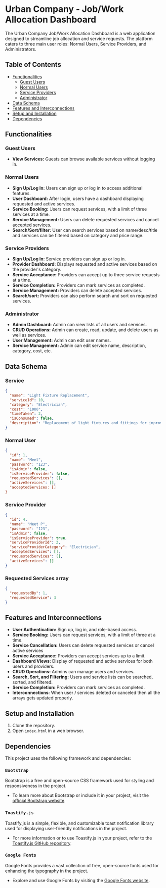 # Urban Company - Job/Work Allocation Dashboard

The Urban Company Job/Work Allocation Dashboard is a web application designed to streamline job allocation and service requests. The platform caters to three main user roles: Normal Users, Service Providers, and Administrators.

## Table of Contents
- [Functionalities](#functionalities)
  - [Guest Users](#guest-users)
  - [Normal Users](#normal-users)
  - [Service Providers](#service-providers)
  - [Administrator](#administrator)
- [Data Schema](#data-schema)
- [Features and Interconnections](#features-and-interconnections)
- [Setup and Installation](#setup-and-installation)
- [Dependencies](#dependencies)

## Functionalities

### Guest Users
- **View Services:** Guests can browse available services without logging in.

### Normal Users
- **Sign Up/Log In:** Users can sign up or log in to access additional features.
- **User Dashboard:** After login, users have a dashboard displaying requested and active services.
- **Service Booking:** Users can request services, with a limit of three services at a time.
- **Service Management:** Users can delete requested services and cancel accepted services.
- **Search/Sort/filter:** User can search services based on name/desc/title and services can be filtered based on category and price range.

### Service Providers
- **Sign Up/Log In:** Service providers can sign up or log in.
- **Provider Dashboard:** Displays requested and active services based on the provider's category.
- **Service Acceptance:** Providers can accept up to three service requests at a time.
- **Service Completion:** Providers can mark services as completed.
- **Service Management:** Providers can delete accepted services.
- **Search/sort:** Providers can also perform search and sort on requested services.

### Administrator
- **Admin Dashboard:** Admin can view lists of all users and services.
- **CRUD Operations:** Admin can create, read, update, and delete users as well as services.
- **User Management:** Admin can edit user names.
- **Service Management:** Admin can edit service name, description, category, cost, etc.


## Data Schema

### Service
```json
{
  "name": "Light Fixture Replacement",
  "serviceId": 10,
  "category": "Electrician",
  "cost": "1000",
  "timeTaken": 2,
  "isConsumed": false,
  "description": "Replacement of light fixtures and fittings for improved lighting."
}
```

### Normal User
```json
{
  "id": 1,
  "name": "Meet",
  "password": "123",
  "isAdmin": false,
  "isServiceProvider": false,
  "requestedServices": [],
  "activeServices": [],
  "acceptedServices: []
}
```

### Service Provider
```json
{
  "id": 4,
  "name": "Meet P",
  "password": "123",
  "isAdmin": false,
  "isServiceProvider": true,
  "serviceProviderId": 2,
  "serviceProviderCategory": "Electrician",
  "acceptedServices": [],
  "requestedServices": [],
  "activeServices": []
}
```

### Requested Services array
```json
{
  "requestedBy": 1,
  "requestedService": 3 
}
```

## Features and Interconnections
- **User Authentication:** Sign up, log in, and role-based access.
- **Service Booking:** Users can request services, with a limit of three at a time.
- **Service Cancellation:** Users can delete requested services or cancel active services
- **Service Acceptance:** Providers can accept services up to a limit.
- **Dashboard Views:** Display of requested and active services for both users and providers.
- **CRUD Operations:** Admins can manage users and services.
- **Search, Sort, and Filtering:** Users and service lists can be searched, sorted, and filtered.
- **Service Completion:** Providers can mark services as completed.
- **Interconnections:** When user / services deleted or canceled then all the arrays gets updated properly.

## Setup and Installation
1. Clone the repository.
2. Open `index.html` in a web browser.

## Dependencies

This project uses the following framework and dependencies:

### `Bootstrap`
Bootstrap is a free and open-source CSS framework used for styling and responsiveness in the project.

- To learn more about Bootstrap or include it in your project, visit the [official Bootstrap website](https://getbootstrap.com/).

### `Toastify.js`
Toastify.js is a simple, flexible, and customizable toast notification library used for displaying user-friendly notifications in the project.

- For more information or to use Toastify.js in your project, refer to the [Toastify.js GitHub repository](https://github.com/apvarun/toastify-js).

### `Google Fonts`
Google Fonts provides a vast collection of free, open-source fonts used for enhancing the typography in the project.

- Explore and use Google Fonts by visiting the [Google Fonts website](https://fonts.google.com/).